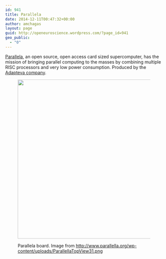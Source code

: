 ```yaml
---
id: 941
title: Parallela
date: 2014-12-11T00:47:32+00:00
author: amchagas
layout: page
guid: http://openeuroscience.wordpress.com/?page_id=941
geo_public:
  - "0"
---
```

[Parallela](http://www.parallella.org/Introduction/), an open source, open access card sized supercomputer, has the mission of bringing parallel computing to the masses by combining multiple RISC processors and very low power consumption. Produced by the [Adapteva company](http://www.adapteva.com/).<figure class="wp-caption alignnone">

[<img src="https://i1.wp.com/www.parallella.org/wp-content/uploads/ParallellaTopView31.png?resize=800%2C509" alt="" width="800" height="509" data-recalc-dims="1" />](https://i1.wp.com/www.parallella.org/wp-content/uploads/ParallellaTopView31.png)<figcaption class="wp-caption-text">Parallela board. Image from <a href="http://www.parallella.org/wp-content/uploads/ParallellaTopView31.png" rel="nofollow">http://www.parallella.org/wp-content/uploads/ParallellaTopView31.png</a></figcaption></figure>